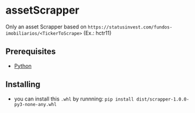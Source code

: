 # assetScrapper

Only an asset Scrapper based on `https://statusinvest.com/fundos-imobiliarios/<TickerToScrape>` (Ex.: hctr11)

## Prerequisites

- [Python](https://www.python.org/downloads/)

## Installing

- you can install this `.whl` by runnning: `pip install dist/scrapper-1.0.0-py3-none-any.whl`
